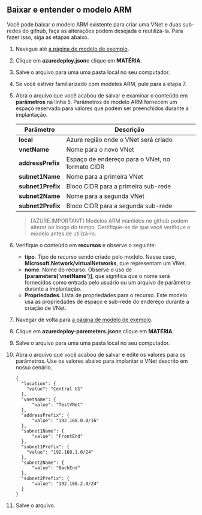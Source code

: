 ## <a name="download-and-understand-the-arm-template"></a>Baixar e entender o modelo ARM

Você pode baixar o modelo ARM existente para criar uma VNet e duas sub-redes do github, faça as alterações podem desejada e reutilizá-la. Para fazer isso, siga as etapas abaixo.

1. Navegue até [a página de modelo de exemplo](https://github.com/Azure/azure-quickstart-templates/tree/master/101-vnet-two-subnets).
2. Clique em **azuredeploy.json**e clique em **MATÉRIA**.
3. Salve o arquivo para uma uma pasta local no seu computador.
4. Se você estiver familiarizado com modelos ARM, pule para a etapa 7.
5. Abra o arquivo que você acabou de salvar e examinar o conteúdo em **parâmetros** na linha 5. Parâmetros de modelo ARM fornecem um espaço reservado para valores que podem ser preenchidos durante a implantação.

    | Parâmetro | Descrição |
    |---|---|
    | **local** | Azure região onde o VNet será criado |
    | **vnetName** | Nome para o novo VNet |
    | **addressPrefix** | Espaço de endereço para o VNet, no formato CIDR |
    | **subnet1Name** | Nome para a primeira VNet |
    | **subnet1Prefix** | Bloco CIDR para a primeira sub-rede |
    | **subnet2Name** | Nome para a segunda VNet |
    | **subnet2Prefix** | Bloco CIDR para a segunda sub-rede |

    >[AZURE.IMPORTANT] Modelos ARM mantidos no github podem alterar ao longo do tempo. Certifique-se de que você verifique o modelo antes de utilizá-lo.
    
6. Verifique o conteúdo em **recursos** e observe o seguinte:

    - **tipo**. Tipo de recurso sendo criado pelo modelo. Nesse caso, **Microsoft.Network/virtualNetworks**, que representam um VNet.
    - **nome**. Nome do recurso. Observe o uso de **[parameters('vnetName')]**, que significa que o nome será fornecidos como entrada pelo usuário ou um arquivo de parâmetro durante a implantação.
    - **Propriedades**. Lista de propriedades para o recurso. Este modelo usa as propriedades de espaço e sub-rede do endereço durante a criação de VNet.

7. Navegar de volta para [a página de modelo de exemplo](https://github.com/Azure/azure-quickstart-templates/tree/master/101-vnet-two-subnets).
8. Clique em **azuredeploy-paremeters.json**e clique em **MATÉRIA**.
9. Salve o arquivo para uma uma pasta local no seu computador.
10. Abra o arquivo que você acabou de salvar e edite os valores para os parâmetros. Use os valores abaixo para implantar o VNet descrito em nosso cenário.

        {
          "location": {
            "value": "Central US"
          },
          "vnetName": {
              "value": "TestVNet"
          },
          "addressPrefix": {
              "value": "192.168.0.0/16"
          },
          "subnet1Name": {
              "value": "FrontEnd"
          },
          "subnet1Prefix": {
            "value": "192.168.1.0/24"
          },
          "subnet2Name": {
              "value": "BackEnd"
          },
          "subnet2Prefix": {
              "value": "192.168.2.0/24"
          }
        }

11. Salve o arquivo.
  